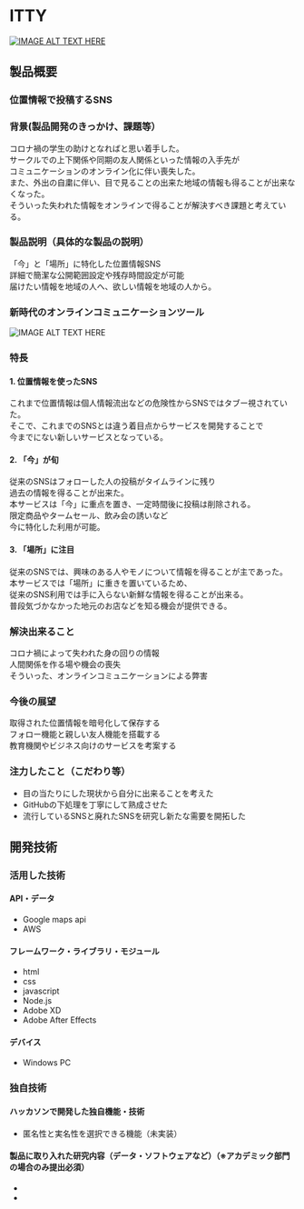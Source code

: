 # ITTY

[![IMAGE ALT TEXT HERE](https://lh3.googleusercontent.com/QVul8DVKk3JvLDX04q3PMkWeqVxHzj3PM4ABC-TTi6lq4OtWN5ZUesiEyEgzF5IjlMwRvNaA5_HTMxm0zKTjCfZNkvj3jc9RxLM8vFvWsRApiVZJtr60e6QSNPOM7GU6sWSX-pgfpg3irQkcVuLpLs1kaIsXMD1q5JV4XiftI1BOa-HOlWD5W_XTx7L3WbUJByNEa3BdI5EGpSI-g4-SOGNBOXQIG6_tQctBjkE4xRkzSM_a1AEO07Kpj2RIWyU1V60Jxl2WNw3n7BKfQfbAGkzltaBhFBSaRgY0DYu_W8MVuPJOahENpIE8KacU8dUoXxmcqLffRs82uhhlOWltIrgUQrkC50MvWoD5sUtb1rk5dEdx6gFQXGCSbeGDvC4dlq0iN4PIzETnAqkY-uOq0KkwH1OxyhrDkjzF1bG0cP9uvnROUtUG613ClIldl2cG7U0kh_0fudELEHoxDndJM2has_jzl0WEs5BU_fppRLvBfVv3vJazU7wKev2ZwLp3nljev66LH1BJLJbGq4jJLqPqicmcV96Zh0Ul87G_VFjuw3iL53215EsD4dTL3iQIUMBMYLmOrWc_HOfPluvPdiOFJpKAmaaOlBOcaa2LrmHRQ6j57PbTBb50JOBViZKbENDI3-Sz6DUNndvVvd-KwS8AW6BEGE97szHZZanwq-WlhtWwamplxbK_1Fyb_QXh5urS7sGkSJIr-AOpm2MwjEE8=w1920-h542-no?authuser=0)](https://www.youtube.com/watch?v=Gzr6rEMrKlY)

## 製品概要
### 位置情報で投稿するSNS
### 背景(製品開発のきっかけ、課題等）
コロナ禍の学生の助けとなればと思い着手した。  
サークルでの上下関係や同期の友人関係といった情報の入手先が  
コミュニケーションのオンライン化に伴い喪失した。  
また、外出の自粛に伴い、目で見ることの出来た地域の情報も得ることが出来なくなった。  
そういった失われた情報をオンラインで得ることが解決すべき課題と考えている。  
  
### 製品説明（具体的な製品の説明）
「今」と「場所」に特化した位置情報SNS  
詳細で簡潔な公開範囲設定や残存時間設定が可能  
届けたい情報を地域の人へ、欲しい情報を地域の人から。  
### 新時代のオンラインコミュニケーションツール
![IMAGE ALT TEXT HERE](https://lh3.googleusercontent.com/pacYc431EctJE7lokhP5BQrj4fKxqFcyeW2ikZEv8IQZb-NZwdX7p-6Netp9-vXmWHcPG9AJ5Yv2r2RzhzQX6feJuFoWj4Y7WBwjCswOKej2rSxrUXwznOApcpdTsMLuH_e3xuBeIuXERvI7vek8h2WHNEMEx70ul1q71zu_kWtQldU3k9LgqBUcqSmm7Yfq4rQnaVQBnPFcId5HNQR7-jnzsBEV99hKSzAiTy9uZ9nq8JGkjWoNyZiHuSCDcuWY7Abash1OYr-QuFDOaH1HAmkexH23hd86ftszIMMz3tmUd0txh0hGBEI4XKPvGLwu7iUCaFVwzFIfHrKaTbP0XLAhMzf_bhYGd3U6ywE-vYmwnb_QQUZItKN4VXSSebA98TFVf-QaYeTwXaAkLElo7J0fJm5bKH-Q4Ieh8nV-1sjsM2rH1IYVNYsdOvyrQX-hRTTrDwT7-UGZERnXC6Ucaob5MUTY6dELwDulzPHuZT12ja5kLkgWrUZ6S4nyqwcJFTS8I_6Coz13jzIvAqNOTqCaHxl0CcO-7iSslJgAdmeMd1H60HTZujlGqzxQuIsNejCY34_brFlVPZlmUtckCh90_lERaa6lFz9p0dMBKlEWimcTJg0NDg8f3rVFVX4Go7ahhZFyu6qh8oFNGaB1k6qavT5Z8lChHwNYhCRGGRzI7LRPWV0uVy4F9flZuaVWXd7dV2PsvleHBXS6YRSZbm5c=w960-h540-no?authuser=0)
  
### 特長
#### 1. 位置情報を使ったSNS  
これまで位置情報は個人情報流出などの危険性からSNSではタブー視されていた。  
そこで、これまでのSNSとは違う着目点からサービスを開発することで  
今までにない新しいサービスとなっている。  
  
#### 2. 「今」が旬  
従来のSNSはフォローした人の投稿がタイムラインに残り  
過去の情報を得ることが出来た。  
本サービスは「今」に重点を置き、一定時間後に投稿は削除される。  
限定商品やタームセール、飲み会の誘いなど  
今に特化した利用が可能。  
  
#### 3. 「場所」に注目  
従来のSNSでは、興味のある人やモノについて情報を得ることが主であった。  
本サービスでは「場所」に重きを置いているため、  
従来のSNS利用では手に入らない新鮮な情報を得ることが出来る。  
普段気づかなかった地元のお店などを知る機会が提供できる。  
  
### 解決出来ること
コロナ禍によって失われた身の回りの情報  
人間関係を作る場や機会の喪失  
そういった、オンラインコミュニケーションによる弊害  

### 今後の展望
取得された位置情報を暗号化して保存する  
フォロー機能と親しい友人機能を搭載する  
教育機関やビジネス向けのサービスを考案する  

### 注力したこと（こだわり等）
* 目の当たりにした現状から自分に出来ることを考えた
* GitHubの下処理を丁寧にして熟成させた
* 流行しているSNSと廃れたSNSを研究し新たな需要を開拓した  
  
## 開発技術
### 活用した技術
#### API・データ
* Google maps api
* AWS

#### フレームワーク・ライブラリ・モジュール
* html
* css
* javascript
* Node.js
* Adobe XD
* Adobe After Effects

#### デバイス
* Windows PC

### 独自技術
#### ハッカソンで開発した独自機能・技術
* 匿名性と実名性を選択できる機能（未実装）

#### 製品に取り入れた研究内容（データ・ソフトウェアなど）（※アカデミック部門の場合のみ提出必須）
* 
* 
